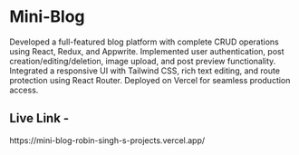<h1>Mini-Blog</h1>
<p>Developed a full-featured blog platform with complete CRUD operations using React, Redux, and Appwrite. Implemented user authentication, post creation/editing/deletion, image upload, and post preview functionality. Integrated a responsive UI with Tailwind CSS, rich text editing, and route protection using React Router. Deployed on Vercel for seamless production access.</p>
<div >
  <h2>Live Link - </h2>
  <href>https://mini-blog-robin-singh-s-projects.vercel.app/</href>
</div>
